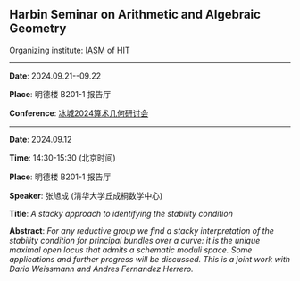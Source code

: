 ## Harbin Seminar on Arithmetic and Algebraic Geometry

Organizing institute: [IASM](https://im.hit.edu.cn/) of HIT

-----------------------------------

**Date**: 2024.09.21--09.22

**Place**:  明德楼 B201-1 报告厅

**Conference**:  [冰城2024算术几何研讨会](https://im.hit.edu.cn/2024/0918/c8389a352815/page.htm)

-----------------------------------

**Date**: 2024.09.12  

**Time**:  14:30-15:30 (北京时间)   

**Place**:  明德楼 B201-1 报告厅

**Speaker**: 张旭成 (清华大学丘成桐数学中心)

**Title**:  *A stacky approach to identifying the stability condition*

**Abstract**:  *For any reductive group we find a stacky interpretation of the stability condition for principal bundles over a curve: it is the unique maximal open locus that admits a schematic moduli space. Some applications and further progress will be discussed. This is a joint work with Dario Weissmann and Andres Fernandez Herrero.*
